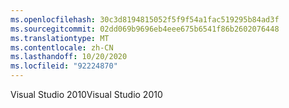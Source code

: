 ```yaml
---
ms.openlocfilehash: 30c3d8194815052f5f9f54a1fac519295b84ad3f
ms.sourcegitcommit: 02dd069b9696eb4eee675b6541f86b2602076448
ms.translationtype: MT
ms.contentlocale: zh-CN
ms.lasthandoff: 10/20/2020
ms.locfileid: "92224870"
---
```

<span data-ttu-id="bcbda-101">Visual Studio 2010</span><span class="sxs-lookup"><span data-stu-id="bcbda-101">Visual Studio 2010</span></span>
